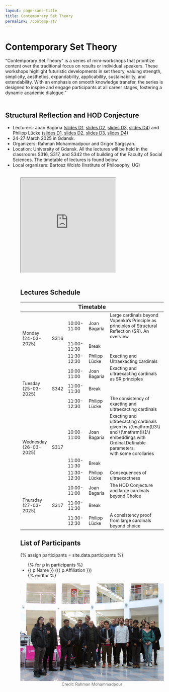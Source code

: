 ```yaml
---
layout: page-sans-title
title: Contemporary Set Theory
permalink: /contemp-st/
---
```


<div>
    <h1>Contemporary Set Theory</h1>
    <p>"Contemporary Set Theory" is a series of mini-workshops that prioritize content over the traditional focus 
      on results or individual speakers. These workshops highlight futuristic developments in set theory, valuing strength, simplicity, 
      aesthetics, expandability, applicability, sustainability, and extendability. With an emphasis on smooth knowledge transfer, the series is
      designed to inspire and engage participants at all career stages, fostering a dynamic academic dialogue.”</p>
</div>
<br/>

<h2 style="margin-top: 20px;">Structural Reflection and HOD Conjecture</h2>
<ul>
  <li>Lecturers: Joan Bagaria (<a href="https://drive.google.com/file/d/1O7k_Mf_jXNbG4jCKdS5hRZLxnfSH5Rl-/view?usp=sharing" target="_blank">slides D1,</a> 
    <a href="https://drive.google.com/file/d/1XmY5BV27VYd6cAEqfuslrLEreY4GONPT/view?usp=sharing" target="_blank">slides D2,</a> <a href="https://drive.google.com/file/d/10upmNA9LbSPd2h9sArEjERuWzp3JgXrv/view?usp=share_link" target="_blank">slides D3,</a> <a href="https://drive.google.com/file/d/1RIebWh2qtTFK2n4lSgGxoMl-pkSKlJw7/view?usp=sharing" target="_blank">slides D4</a>) and Philipp Lücke (<a href="https://drive.google.com/file/d/1SaBlWxYJ939dbhFxPBD2suB-HEEEZW0w/view?usp=share_link" target="_blank">slides D1,</a> <a href="https://drive.google.com/file/d/1EI6EbXUYSsVwvYb6HhRFgIGRlQuwuQy_/view?usp=sharing" target="_blank"> slides D2,</a> <a href="https://drive.google.com/file/d/1kC-WqQrMuF43sC4kxc10xLHaBketm2nY/view?usp=share_link" target="_blank">slides D3,</a> <a href="https://drive.google.com/file/d/1srybh_Hh7UbKkhRQ6iZADCNN-u7gH75z/view?usp=sharing" target="_blank">slides D4</a>) </li>
  <li>24-27 March 2025 in Gdansk.</li>
 <!-- <li>We have a limited budget to support highly motivated students, who should ask their advisors to send us a short letter of recommendation at gdn.logic@gmail.com  </li> -->
  <li>Organizers:  Rahman Mohammadpour and Grigor Sargsyan.</li>
  <li>
Location: University of Gdansk. 
  All the lectures will be held in the  classrooms S316, S317, and S342 the of  building of the Faculty of Social Sciences. The timetable of lectures is found below.
  </li>
  <li>
   Local organizers: Bartosz Wcisło (Institute of Philosophy, UG)
   </li>
<ul>
<br>
  <div style="text-align: left;">
<iframe src="https://www.google.com/maps/embed?pb=!1m18!1m12!1m3!1d2322.600652747466!2d18.570397376299027!3d54.39936839541609!2m3!1f0!2f0!3f0!3m2!1i1024!2i768!4f13.1!3m3!1m2!1s0x46fd75256281d839%3A0x97ce22eefa448c6b!2sWydzia%C5%82%20Nauk%20Spo%C5%82ecznych%20Uniwersytetu%20Gda%C5%84skiego!5e0!3m2!1sen!2spl!4v1741512967693!5m2!1sen!2spl" width="300" height="300" style="border:1;" allowfullscreen="no" loading="lazy" referrerpolicy="no-referrer-when-downgrade"></iframe>
  </div>
<br>
<h2>Lectures Schedule</h2>

<div class="table-container">
<table>
 <thead>
    <!-- Timetable Header Row -->
    <tr>
      <th colspan="5" style="text-align: center; font-size: 18px; font-weight: bold;">Timetable</th>
    </tr>
  </thead>
  <tbody>
    <!-- Monday -->
    <tr>
    <td rowspan="3">Monday <br> (24-03-2025)</td>
      <td rowspan="3" class="room-cell">S316</td>
      <td>10:00-11:00</td>
      <td>Joan Bagaria</td>
      <td>Large cardinals beyond Vopenka’s Principle as principles of Structural Reflection (SR). An overview</td>
    </tr>
    <tr>
      <td>11:00-11:30</td>
      <td colspan="2">Break</td>
    </tr>
    <tr>
      <td>11:30-12:30</td>
      <td>Philipp Lücke</td>
      <td>Exacting and Ultraexacting cardinals</td>
    </tr>
    <!-- Tuesday -->
    <tr>
      <td rowspan="3">Tuesday <br> (25-03-2025)</td>
        <td rowspan="3">S342</td>
      <td>10:00-11:00</td>
      <td>Joan Bagaria</td>
      <td>Exacting and ultraexacting cardinals as SR principles</td>
    </tr>
    <tr>
      <td>11:00-11:30</td>
      <td colspan="2">Break</td>
    </tr>
    <tr>
      <td>11:30-12:30</td>
      <td>Philipp Lücke</td>
      <td>The consistency of exacting and ultraexacting cardinals</td>
    </tr>
    <!-- Wednesday -->
    <tr>
      <td rowspan="3">Wednesday <br> (26-03-2025)</td>
        <td rowspan="3">S317</td>
      <td>10:00-11:00</td>
      <td>Joan Bagaria</td>
      <td>Exacting and ultraexacting cardinals given by \(\mathrm{I}3\) and \(\mathrm{I}1\) embeddings with Ordinal Definable parameters, <br> with some corollaries</td>
    </tr>
    <tr>
      <td>11:00-11:30</td>
      <td colspan="2">Break</td>
    </tr>
    <tr>
      <td>11:30-12:30</td>
      <td>Philipp Lücke</td>
      <td>Consequences of ultraexactness</td>
    </tr>
    <!-- Thursday -->
    <tr>
      <td rowspan="3">Thursday <br> (27-03-2025)</td>
        <td rowspan="3">S317</td>
      <td>10:00-11:00</td>
      <td>Joan Bagaria</td>
      <td>The HOD Conjecture and large cardinals beyond Choice</td>
    </tr>
    <tr>
      <td>11:00-11:30</td>
      <td colspan="2">Break</td>
    </tr>
    <tr>
      <td>11:30-12:30</td>
      <td>Philipp Lücke</td>
      <td>A consistency proof from large cardinals beyond choice</td>
    </tr>
  </tbody>
</table>
</div>
<h2>List of Participants</h2>
{% assign participants = site.data.participants %}
<ul>
{% for p in participants %}
    <li>{{ p.Name }} ({{ p.Affiliation }})</li>
{% endfor %}
</ul>
<br>
 <div style="flex: 0.5;">
    <img src="/assets/images/Structural_Wokrshop.jpeg" alt="My Image" style="max-width: 100%; height: auto;" />
    <figcaption style="text-align: center; font-size: 0.9em; color: #666;">Credit: Rahman Mohammadpour</figcaption>
  </div>

